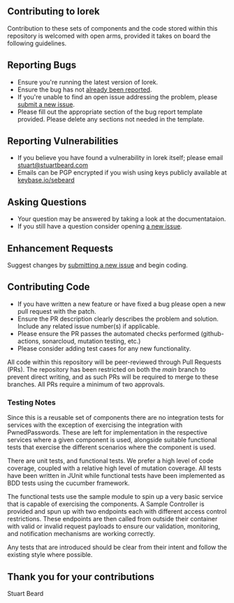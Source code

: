 ## Contributing to Iorek ##

Contribution to these sets of components and the code stored within this repository is welcomed with open arms, provided
it takes on board the following guidelines.

## Reporting Bugs ##

* Ensure you're running the latest version of Iorek.
* Ensure the bug has not [already been reported](https://github.com/sebeard/iorek/issues).
* If you're unable to find an open issue addressing the problem,
  please [submit a new issue](https://github.com/sebeard/iorek/issues/new).
* Please fill out the appropriate section of the bug report template provided. Please delete any sections not needed in
  the template.

## Reporting Vulnerabilities ##

* If you believe you have found a vulnerability in Iorek itself; please email stuart@stuartbeard.com
* Emails can be PGP encrypted if you wish using keys publicly available
  at [keybase.io/sebeard](https://keybase.io/sebeard)

## Asking Questions ##

* Your question may be answered by taking a look at the documentataion.
* If you still have a question consider opening [a new issue](https://github.com/sebeard/iorek/issues/new).

## Enhancement Requests ##

Suggest changes by [submitting a new issue](https://github.com/sebeard/iorek/issues/new) and begin coding.

## Contributing Code ##

* If you have written a new feature or have fixed a bug please open a new pull request with the patch.
* Ensure the PR description clearly describes the problem and solution. Include any related issue number(s) if
  applicable.
* Please ensure the PR passes the automated checks performed (github-actions, sonarcloud, mutation testing, etc.)
* Please consider adding test cases for any new functionality.

All code within this repository will be peer-reviewed through Pull Requests (PRs). The repository has been restricted on
both the _main_ branch to prevent direct writing, and as such PRs will be required to merge to these branches. All PRs
require a minimum of two approvals.

### Testing Notes ###

Since this is a reusable set of components there are no integration tests for services with the exception of exercising the
integration with PwnedPasswords. These are left for implementation in the respective services where a given component is
used, alongside suitable functional tests that exercise the different scenarios where the component is used.

There are unit tests, and functional tests. We prefer a high level of code coverage, coupled with a relative high level
of mutation coverage. All tests have been written in JUnit while functional tests have been implemented as BDD tests
using the cucumber framework.

The functional tests use the sample module to spin up a very basic service that is capable of exercising the components.
A Sample Controller is provided and spun up with two endpoints each with different access control restrictions. These
endpoints are then called from outside their container with valid or invalid request payloads to ensure our validation,
monitoring, and notification mechanisms are working correctly.

Any tests that are introduced should be clear from their intent and follow the existing style where possible.

## Thank you for your contributions ##

Stuart Beard


